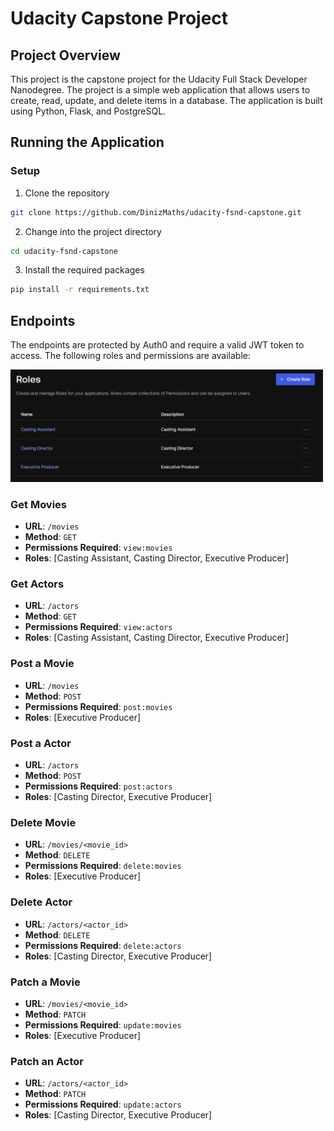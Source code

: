 # Udacity Capstone Project

## Project Overview

This project is the capstone project for the Udacity Full Stack Developer Nanodegree. The project is a simple web application that allows users to create, read, update, and delete items in a database. The application is built using Python, Flask, and PostgreSQL.


## Running the Application

### Setup

1. Clone the repository

```bash
git clone https://github.com/DinizMaths/udacity-fsnd-capstone.git
```

2. Change into the project directory

```bash
cd udacity-fsnd-capstone
```

3. Install the required packages

```bash
pip install -r requirements.txt
```

## Endpoints

The endpoints are protected by Auth0 and require a valid JWT token to access. The following roles and permissions are available:

<img src="./figures/roles.png" alt="Auth0 Roles" width="500"/>

### Get Movies

- **URL**: `/movies`
- **Method**: `GET`
- **Permissions Required**: `view:movies`
- **Roles**: [Casting Assistant, Casting Director, Executive Producer]

### Get Actors

- **URL**: `/actors`
- **Method**: `GET`
- **Permissions Required**: `view:actors`
- **Roles**: [Casting Assistant, Casting Director, Executive Producer]

### Post a Movie

- **URL**: `/movies`
- **Method**: `POST`
- **Permissions Required**: `post:movies`
- **Roles**: [Executive Producer]

### Post a Actor

- **URL**: `/actors`
- **Method**: `POST`
- **Permissions Required**: `post:actors`
- **Roles**: [Casting Director, Executive Producer]

### Delete Movie

- **URL**: `/movies/<movie_id>`
- **Method**: `DELETE`
- **Permissions Required**: `delete:movies`
- **Roles**: [Executive Producer]

### Delete Actor

- **URL**: `/actors/<actor_id>`
- **Method**: `DELETE`
- **Permissions Required**: `delete:actors`
- **Roles**: [Casting Director, Executive Producer]

### Patch a Movie

- **URL**: `/movies/<movie_id>`
- **Method**: `PATCH`
- **Permissions Required**: `update:movies`
- **Roles**: [Executive Producer]

### Patch an Actor

- **URL**: `/actors/<actor_id>`
- **Method**: `PATCH`
- **Permissions Required**: `update:actors`
- **Roles**: [Casting Director, Executive Producer]